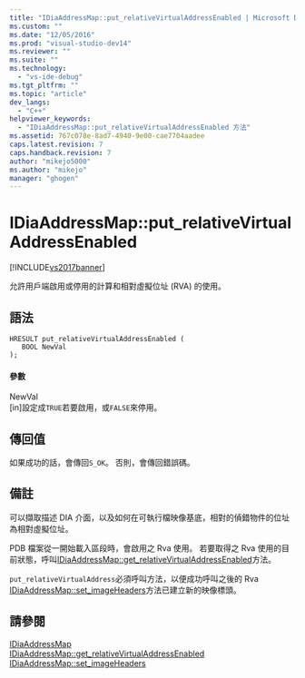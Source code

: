 ```yaml
---
title: "IDiaAddressMap::put_relativeVirtualAddressEnabled | Microsoft Docs"
ms.custom: ""
ms.date: "12/05/2016"
ms.prod: "visual-studio-dev14"
ms.reviewer: ""
ms.suite: ""
ms.technology: 
  - "vs-ide-debug"
ms.tgt_pltfrm: ""
ms.topic: "article"
dev_langs: 
  - "C++"
helpviewer_keywords: 
  - "IDiaAddressMap::put_relativeVirtualAddressEnabled 方法"
ms.assetid: 767c078e-8ad7-4940-9e00-cae7704aadee
caps.latest.revision: 7
caps.handback.revision: 7
author: "mikejo5000"
ms.author: "mikejo"
manager: "ghogen"
---
```

# IDiaAddressMap::put_relativeVirtualAddressEnabled
[!INCLUDE[vs2017banner](../../code-quality/includes/vs2017banner.md)]

允許用戶端啟用或停用的計算和相對虛擬位址 \(RVA\) 的使用。  
  
## 語法  
  
```cpp#  
HRESULT put_relativeVirtualAddressEnabled (   
   BOOL NewVal  
);  
```  
  
#### 參數  
 NewVal  
 \[in\]設定成`TRUE`若要啟用，或`FALSE`來停用。  
  
## 傳回值  
 如果成功的話，會傳回`S_OK`。 否則，會傳回錯誤碼。  
  
## 備註  
 可以擷取描述 DIA 介面，以及如何在可執行檔映像基底，相對的偵錯物件的位址為相對虛擬位址。  
  
 PDB 檔案從一開始載入區段時，會啟用之 Rva 使用。  若要取得之 Rva 使用的目前狀態，呼叫[IDiaAddressMap::get\_relativeVirtualAddressEnabled](../../debugger/debug-interface-access/idiaaddressmap-get-relativevirtualaddressenabled.md)方法。  
  
 `put_relativeVirtualAddress`必須呼叫方法，以便成功呼叫之後的 Rva [IDiaAddressMap::set\_imageHeaders](../../debugger/debug-interface-access/idiaaddressmap-set-imageheaders.md)方法已建立新的映像標頭。  
  
## 請參閱  
 [IDiaAddressMap](../../debugger/debug-interface-access/idiaaddressmap.md)   
 [IDiaAddressMap::get\_relativeVirtualAddressEnabled](../../debugger/debug-interface-access/idiaaddressmap-get-relativevirtualaddressenabled.md)   
 [IDiaAddressMap::set\_imageHeaders](../../debugger/debug-interface-access/idiaaddressmap-set-imageheaders.md)